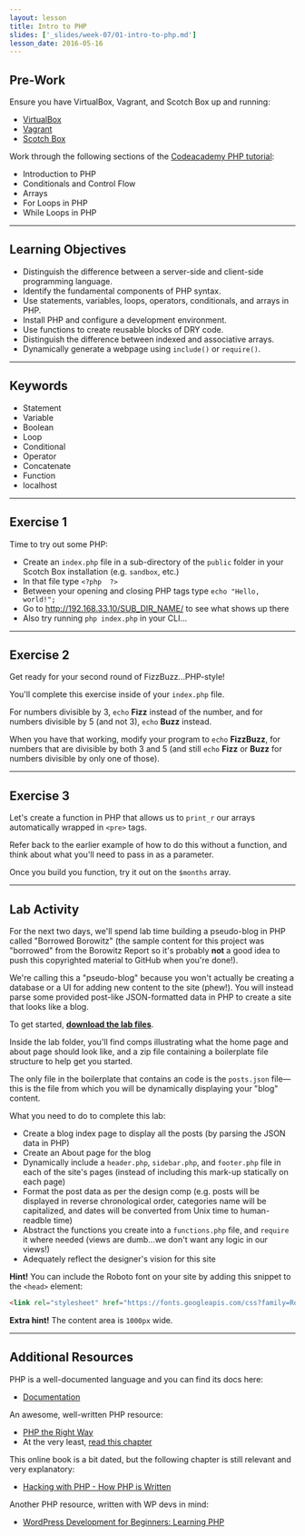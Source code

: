 ```yaml
---
layout: lesson
title: Intro to PHP
slides: ['_slides/week-07/01-intro-to-php.md']
lesson_date: 2016-05-16
---
```


## Pre-Work

Ensure you have VirtualBox, Vagrant, and Scotch Box up and running:

- [VirtualBox](https://www.virtualbox.org/wiki/Downloads)
- [Vagrant](https://www.vagrantup.com/downloads.html)
- [Scotch Box](https://box.scotch.io/)

Work through the following sections of the [Codeacademy PHP tutorial](https://www.codecademy.com/en/tracks/php):

- Introduction to PHP
- Conditionals and Control Flow
- Arrays
- For Loops in PHP
- While Loops in PHP

---

## Learning Objectives

- Distinguish the difference between a server-side and client-side programming language.
- Identify the fundamental components of PHP syntax.
- Use statements, variables, loops, operators, conditionals, and arrays in PHP.
- Install PHP and configure a development environment.
- Use functions to create reusable blocks of DRY code.
- Distinguish the difference between indexed and associative arrays.
- Dynamically generate a webpage using `include()` or `require()`.

---

## Keywords

- Statement
- Variable
- Boolean
- Loop
- Conditional
- Operator
- Concatenate
- Function
- localhost

---

## Exercise 1

Time to try out some PHP:

- Create an `index.php` file in a sub-directory of the `public` folder in your Scotch Box installation (e.g. `sandbox`, etc.)
- In that file type `<?php  ?>`
- Between your opening and closing PHP tags type `echo "Hello, world!";`
- Go to http://192.168.33.10/SUB_DIR_NAME/ to see what shows up there
- Also try running `php index.php` in your CLI...

---

## Exercise 2

Get ready for your second round of FizzBuzz...PHP-style!

You'll complete this exercise inside of your `index.php` file.

For numbers divisible by 3, `echo` **Fizz** instead of the number, and for numbers divisible by 5 (and not 3), `echo` **Buzz** instead.

When you have that working, modify your program to `echo` **FizzBuzz**, for numbers that are divisible by both 3 and 5 (and still `echo` **Fizz** or **Buzz** for numbers divisible by only one of those).

---

## Exercise 3

Let's create a function in PHP that allows us to `print_r` our arrays automatically wrapped in `<pre>` tags.

Refer back to the earlier example of how to do this without a function, and think about what you'll need to pass in as a parameter.

Once you build you function, try it out on the `$months` array.

---

## Lab Activity

For the next two days, we'll spend lab time building a pseudo-blog in PHP called "Borrowed Borowitz" (the sample content for this project was "borrowed" from the Borowitz Report so it's probably **not** a good idea to push this copyrighted material to GitHub when you're done!).

We're calling this a "pseudo-blog" because you won't actually be creating a database or a UI for adding new content to the site (phew!). You will instead parse some provided post-like JSON-formatted data in PHP to create a site that looks like a blog.

To get started, **[download the lab files](/public/files/labs/php-lab.zip)**.

Inside the lab folder, you'll find comps illustrating what the home page and about page should look like, and a zip file containing a boilerplate file structure to help get you started.

The only file in the boilerplate that contains an code is the `posts.json` file&mdash;this is the file from which you will be dynamically displaying your "blog" content.

What you need to do to complete this lab:

- Create a blog index page to display all the posts (by parsing the JSON data in PHP)
- Create an About page for the blog
- Dynamically include a `header.php`, `sidebar.php`, and `footer.php` file in each of the site's pages (instead of including this mark-up statically on each page)
- Format the post data as per the design comp (e.g. posts will be displayed in reverse chronological order, categories name will be capitalized, and dates will be converted from Unix time to human-readble time)
- Abstract the functions you create into a `functions.php` file, and `require` it where needed (views are dumb...we don't want any logic in our views!)
- Adequately reflect the designer's vision for this site

**Hint!** You can include the Roboto font on your site by adding this snippet to the `<head>` element:

```html
<link rel="stylesheet" href="https://fonts.googleapis.com/css?family=Roboto:400,400italic,700,700italic">
```

**Extra hint!** The content area is `1000px` wide.

---

## Additional Resources

PHP is a well-documented language and you can find its docs here:

- [Documentation](http://php.net/docs.php)

An awesome, well-written PHP resource:

- [PHP the Right Way](http://www.phptherightway.com/)
- At the very least, [read this chapter](http://www.phptherightway.com/pages/The-Basics.html)

This online book is a bit dated, but the following chapter is still relevant and very explanatory:

- [Hacking with PHP - How PHP is Written](http://www.hackingwithphp.com/2/6/0/how-php-is-written)

Another PHP resource, written with WP devs in mind:

- [WordPress Development for Beginners: Learning PHP](http://premium.wpmudev.org/blog/wordpress-development-beginners-php/)

